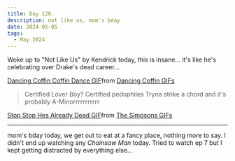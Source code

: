 ```yaml
---
title: Day 126.
description: not like us, mom's bday
date: 2024-05-05
tags: 
  - May 2024
---
```


Woke up to "Not Like Us" by Kendrick today, this is insane... it's like he's celebrating over Drake's dead career...

<div class="tenor-gif-embed" data-postid="16737844" data-share-method="host" data-aspect-ratio="1" data-width="100%"><a href="https://tenor.com/view/dancing-coffin-coffin-dance-funeral-funny-farewell-gif-16737844">Dancing Coffin Coffin Dance GIF</a>from <a href="https://tenor.com/search/dancing+coffin-gifs">Dancing Coffin GIFs</a></div> <script type="text/javascript" async src="https://tenor.com/embed.js"></script>

> Certified Lover Boy? Certified pedophiles
> Tryna strike a chord and it's probably A-Minorrrrrrrrrrr

<div class="tenor-gif-embed" data-postid="5552043" data-share-method="host" data-aspect-ratio="1.33333" data-width="100%"><a href="https://tenor.com/view/the-simpsons-he-is-already-dead-stop-gif-5552043">Stop Stop Hes Already Dead GIF</a>from <a href="https://tenor.com/search/the+simpsons-gifs">The Simpsons GIFs</a></div> <script type="text/javascript" async src="https://tenor.com/embed.js"></script>

-----

mom's bday today, we get out to eat at a fancy place, nothing more to say. I didn't end up watching any *Chainsaw Man* today. Tried to watch ep 7 but I kept getting distracted by everything else...